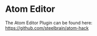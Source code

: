 Atom Editor
==========

The Atom Editor Plugin can be found here: https://github.com/steelbrain/atom-hack
